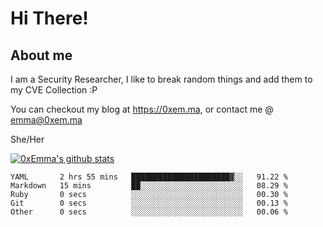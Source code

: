 # Hi There!

## About me
I am a Security Researcher, I like to break random things and add them to my CVE Collection :P 

You can checkout my blog at https://0xem.ma, or contact me @ [emma@0xem.ma](mailto:emma@0xem.ma)

She/Her

[![0xEmma's github stats](https://github-readme-stats.vercel.app/api?username=0xEmma&count_private=true&show_icons=true&theme=dark)](https://github.com/0xEmma)
<!--START_SECTION:waka-->

```text
YAML       2 hrs 55 mins   ██████████████████████▓░░   91.22 %
Markdown   15 mins         ██░░░░░░░░░░░░░░░░░░░░░░░   08.29 %
Ruby       0 secs          ░░░░░░░░░░░░░░░░░░░░░░░░░   00.30 %
Git        0 secs          ░░░░░░░░░░░░░░░░░░░░░░░░░   00.13 %
Other      0 secs          ░░░░░░░░░░░░░░░░░░░░░░░░░   00.06 %
```

<!--END_SECTION:waka-->
